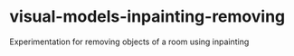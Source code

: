 # visual-models-inpainting-removing
Experimentation for removing objects of a room using inpainting
